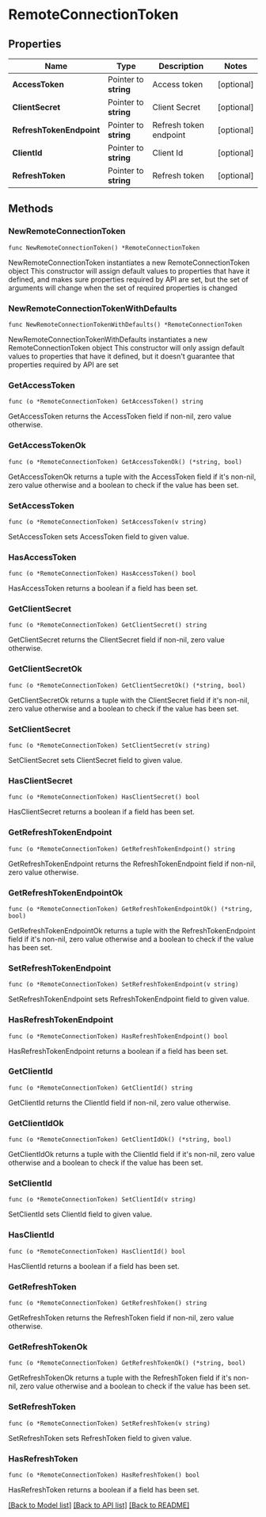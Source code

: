 # RemoteConnectionToken

## Properties

Name | Type | Description | Notes
------------ | ------------- | ------------- | -------------
**AccessToken** | Pointer to **string** | Access token | [optional] 
**ClientSecret** | Pointer to **string** | Client Secret | [optional] 
**RefreshTokenEndpoint** | Pointer to **string** | Refresh token endpoint | [optional] 
**ClientId** | Pointer to **string** | Client Id | [optional] 
**RefreshToken** | Pointer to **string** | Refresh token | [optional] 

## Methods

### NewRemoteConnectionToken

`func NewRemoteConnectionToken() *RemoteConnectionToken`

NewRemoteConnectionToken instantiates a new RemoteConnectionToken object
This constructor will assign default values to properties that have it defined,
and makes sure properties required by API are set, but the set of arguments
will change when the set of required properties is changed

### NewRemoteConnectionTokenWithDefaults

`func NewRemoteConnectionTokenWithDefaults() *RemoteConnectionToken`

NewRemoteConnectionTokenWithDefaults instantiates a new RemoteConnectionToken object
This constructor will only assign default values to properties that have it defined,
but it doesn't guarantee that properties required by API are set

### GetAccessToken

`func (o *RemoteConnectionToken) GetAccessToken() string`

GetAccessToken returns the AccessToken field if non-nil, zero value otherwise.

### GetAccessTokenOk

`func (o *RemoteConnectionToken) GetAccessTokenOk() (*string, bool)`

GetAccessTokenOk returns a tuple with the AccessToken field if it's non-nil, zero value otherwise
and a boolean to check if the value has been set.

### SetAccessToken

`func (o *RemoteConnectionToken) SetAccessToken(v string)`

SetAccessToken sets AccessToken field to given value.

### HasAccessToken

`func (o *RemoteConnectionToken) HasAccessToken() bool`

HasAccessToken returns a boolean if a field has been set.

### GetClientSecret

`func (o *RemoteConnectionToken) GetClientSecret() string`

GetClientSecret returns the ClientSecret field if non-nil, zero value otherwise.

### GetClientSecretOk

`func (o *RemoteConnectionToken) GetClientSecretOk() (*string, bool)`

GetClientSecretOk returns a tuple with the ClientSecret field if it's non-nil, zero value otherwise
and a boolean to check if the value has been set.

### SetClientSecret

`func (o *RemoteConnectionToken) SetClientSecret(v string)`

SetClientSecret sets ClientSecret field to given value.

### HasClientSecret

`func (o *RemoteConnectionToken) HasClientSecret() bool`

HasClientSecret returns a boolean if a field has been set.

### GetRefreshTokenEndpoint

`func (o *RemoteConnectionToken) GetRefreshTokenEndpoint() string`

GetRefreshTokenEndpoint returns the RefreshTokenEndpoint field if non-nil, zero value otherwise.

### GetRefreshTokenEndpointOk

`func (o *RemoteConnectionToken) GetRefreshTokenEndpointOk() (*string, bool)`

GetRefreshTokenEndpointOk returns a tuple with the RefreshTokenEndpoint field if it's non-nil, zero value otherwise
and a boolean to check if the value has been set.

### SetRefreshTokenEndpoint

`func (o *RemoteConnectionToken) SetRefreshTokenEndpoint(v string)`

SetRefreshTokenEndpoint sets RefreshTokenEndpoint field to given value.

### HasRefreshTokenEndpoint

`func (o *RemoteConnectionToken) HasRefreshTokenEndpoint() bool`

HasRefreshTokenEndpoint returns a boolean if a field has been set.

### GetClientId

`func (o *RemoteConnectionToken) GetClientId() string`

GetClientId returns the ClientId field if non-nil, zero value otherwise.

### GetClientIdOk

`func (o *RemoteConnectionToken) GetClientIdOk() (*string, bool)`

GetClientIdOk returns a tuple with the ClientId field if it's non-nil, zero value otherwise
and a boolean to check if the value has been set.

### SetClientId

`func (o *RemoteConnectionToken) SetClientId(v string)`

SetClientId sets ClientId field to given value.

### HasClientId

`func (o *RemoteConnectionToken) HasClientId() bool`

HasClientId returns a boolean if a field has been set.

### GetRefreshToken

`func (o *RemoteConnectionToken) GetRefreshToken() string`

GetRefreshToken returns the RefreshToken field if non-nil, zero value otherwise.

### GetRefreshTokenOk

`func (o *RemoteConnectionToken) GetRefreshTokenOk() (*string, bool)`

GetRefreshTokenOk returns a tuple with the RefreshToken field if it's non-nil, zero value otherwise
and a boolean to check if the value has been set.

### SetRefreshToken

`func (o *RemoteConnectionToken) SetRefreshToken(v string)`

SetRefreshToken sets RefreshToken field to given value.

### HasRefreshToken

`func (o *RemoteConnectionToken) HasRefreshToken() bool`

HasRefreshToken returns a boolean if a field has been set.


[[Back to Model list]](../README.md#documentation-for-models) [[Back to API list]](../README.md#documentation-for-api-endpoints) [[Back to README]](../README.md)



